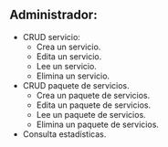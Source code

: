 ## Administrador:
- CRUD servicio:
    - Crea un servicio.
    - Edita un servicio.
    - Lee un servicio.
    - Elimina un servicio.
- CRUD paquete de servicios.
    - Crea un paquete de servicios.
    - Edita un paquete de servicios.
    - Lee un paquete de servicios.
    - Elimina un paquete de servicios.
- Consulta estadísticas.